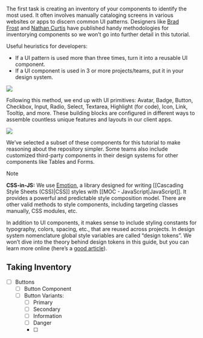 The first task is creating an inventory of your components to identify the most used. It often involves manually cataloging screens in various websites or apps to discern common UI patterns. Designers like [Brad Frost](http://bradfrost.com/blog/post/interface-inventory/) and [Nathan Curtis](https://medium.com/eightshapes-llc/the-component-cut-up-workshop-1378ae110517) have published handy methodologies for inventorying components so we won’t go into further detail in this tutorial.

Useful heuristics for developers:
- If a UI pattern is used more than three times, turn it into a reusable UI component.
- If a UI component is used in 3 or more projects/teams, put it in your design system.

![](https://i.imgur.com/GgsCtqA.png)

Following this method, we end up with UI primitives: Avatar, Badge, Button, Checkbox, Input, Radio, Select, Textarea, Highlight (for code), Icon, Link, Tooltip, and more. These building blocks are configured in different ways to assemble countless unique features and layouts in our client apps.

![](https://i.imgur.com/ScdkzLD.png)

We’ve selected a subset of these components for this tutorial to make reasoning about the repository simpler. Some teams also include customized third-party components in their design systems for other components like Tables and Forms.

> [!NOTE]
> **CSS-in-JS:** We use [Emotion](https://emotion.sh/docs/introduction), a library designed for writing [[Cascading Style Sheets (CSS)|CSS]] styles with [[MOC - JavaScript|JavaScript]]. It provides a powerful and predictable style composition model. There are other valid methods to style components, including targeting classes manually, CSS modules, etc.


In addition to UI components, it makes sense to include styling constants for typography, colors, spacing, etc., that are reused across projects. In design system nomenclature global style variables are called “design tokens”. We won’t dive into the theory behind design tokens in this guide, but you can learn more online (here’s a [good article](https://medium.com/eightshapes-llc/tokens-in-design-systems-25dd82d58421)).

## Taking Inventory

- [ ] Buttons
	- [ ] Button Component
	- [ ] Button Variants:
		- [ ] Primary
		- [ ] Secondary
		- [ ] Information
		- [ ] Danger
		- [ ] 